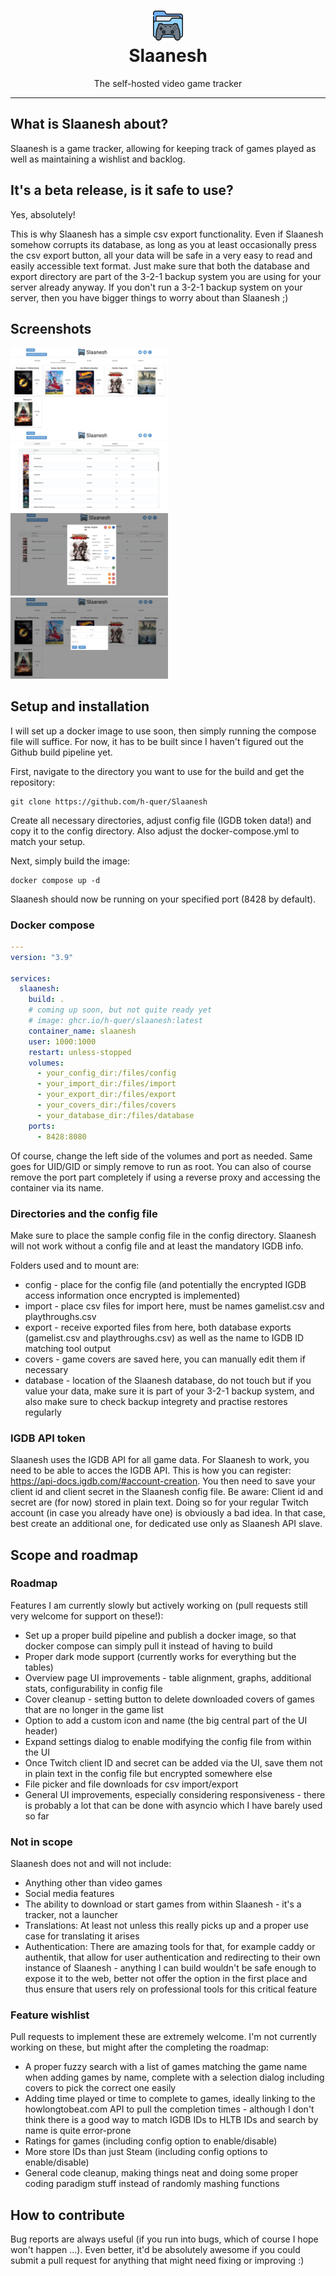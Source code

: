 <h1 align="center">
  <img src="/assets/Slaanesh.png" width="auto" height="48"/>
  <br>
  Slaanesh</h1>
<p align="center">The self-hosted video game tracker</p>

---

## What is Slaanesh about?
Slaanesh is a game tracker, allowing for keeping track of games played as well as maintaining a wishlist and backlog.

## It's a beta release, is it safe to use?
Yes, absolutely!

This is why Slaanesh has a simple csv export functionality. Even if Slaanesh somehow corrupts its database, as long as you at least occasionally press the csv export button, all your data will be safe in a very easy to read and easily accessible text format. Just make sure that both the database and export directory are part of the 3-2-1 backup system you are using for your server already anyway. If you don't run a 3-2-1 backup system on your server, then you have bigger things to worry about than Slaanesh ;)

## Screenshots
<div class="row">
  <div class="column">
    <img src="/images/playing.png" alt="playing" width="50%"/>
  </div>
  <div class="column">
    <img src="/images/backlog.png" alt="backlog" width="50%"/>
  </div>
</div>
<div class="row">
  <div class="column">
    <img src="/images/game_editor.png" alt="game editor" width="50%"/>
  </div>
  <div class="column">
    <img src="/images/add_game.png" alt="add game dialog" width="50%"/>
  </div>
</div>

## Setup and installation
I will set up a docker image to use soon, then simply running the compose file will suffice. For now, it has to be built since I haven't figured out the Github build pipeline yet.

First, navigate to the directory you want to use for the build and get the repository:
```
git clone https://github.com/h-quer/Slaanesh
```
Create all necessary directories, adjust config file (IGDB token data!) and copy it to the config directory.
Also adjust the docker-compose.yml to match your setup.

Next, simply build the image:
```
docker compose up -d
```

Slaanesh should now be running on your specified port (8428 by default).

### Docker compose
```yaml
---
version: "3.9"

services:
  slaanesh:
    build: .
    # coming up soon, but not quite ready yet
    # image: ghcr.io/h-quer/slaanesh:latest
    container_name: slaanesh
    user: 1000:1000
    restart: unless-stopped
    volumes:
      - your_config_dir:/files/config
      - your_import_dir:/files/import
      - your_export_dir:/files/export
      - your_covers_dir:/files/covers
      - your_database_dir:/files/database
    ports:
      - 8428:8080
```
Of course, change the left side of the volumes and port as needed. Same goes for UID/GID or simply remove to run as root. You can also of course remove the port part completely if using a reverse proxy and accessing the container via its name.

### Directories and the config file
Make sure to place the sample config file in the config directory. Slaanesh will not work without a config file and at least the mandatory IGDB info.

Folders used and to mount are:
* config - place for the config file (and potentially the encrypted IGDB access information once encrypted is implemented)
* import - place csv files for import here, must be names gamelist.csv and playthroughs.csv
* export - receive exported files from here, both database exports (gamelist.csv and playthroughs.csv) as well as the name to IGDB ID matching tool output
* covers - game covers are saved here, you can manually edit them if necessary
* database - location of the Slaanesh database, do not touch but if you value your data, make sure it is part of your 3-2-1 backup system, and also make sure to check backup integrety and practise restores regularly

### IGDB API token
Slaanesh uses the IGDB API for all game data. For Slaanesh to work, you need to be able to acces the IGDB API. This is how you can register: https://api-docs.igdb.com/#account-creation.
You then need to save your client id and client secret in the Slaanesh config file. Be aware: Client id and secret are (for now) stored in plain text. Doing so for your regular Twitch account (in case you already have one) is obviously a bad idea. In that case, best create an additional one, for dedicated use only as Slaanesh API slave.

## Scope and roadmap
### Roadmap
Features I am currently slowly but actively working on (pull requests still very welcome for support on these!):
* Set up a proper build pipeline and publish a docker image, so that docker compose can simply pull it instead of having to build
* Proper dark mode support (currently works for everything but the tables)
* Overview page UI improvements - table alignment, graphs, additional stats, configurability in config file
* Cover cleanup - setting button to delete downloaded covers of games that are no longer in the game list
* Option to add a custom icon and name (the big central part of the UI header)
* Expand settings dialog to enable modifying the config file from within the UI
* Once Twitch client ID and secret can be added via the UI, save them not in plain text in the config file but encrypted somewhere else
* File picker and file downloads for csv import/export
* General UI improvements, especially considering responsiveness - there is probably a lot that can be done with asyncio which I have barely used so far

### Not in scope
Slaanesh does not and will not include:
* Anything other than video games
* Social media features
* The ability to download or start games from within Slaanesh - it's a tracker, not a launcher
* Translations: At least not unless this really picks up and a proper use case for translating it arises
* Authentication: There are amazing tools for that, for example caddy or authentik, that allow for user authentication and redirecting to their own instance of Slaanesh - anything I can build wouldn't be safe enough to expose it to the web, better not offer the option in the first place and thus ensure that users rely on professional tools for this critical feature

### Feature wishlist
Pull requests to implement these are extremely welcome. I'm not currently working on these, but might after the completing the roadmap:
* A proper fuzzy search with a list of games matching the game name when adding games by name, complete with a selection dialog including covers to pick the correct one easily
* Adding time played or time to complete to games, ideally linking to the howlongtobeat.com API to pull the completion times - although I don't think there is a good way to match IGDB IDs to HLTB IDs and search by name is quite error-prone
* Ratings for games (including config option to enable/disable)
* More store IDs than just Steam (including config options to enable/disable)
* General code cleanup, making things neat and doing some proper coding paradigm stuff instead of randomly mashing functions

## How to contribute
Bug reports are always useful (if you run into bugs, which of course I hope won't happen ...).
Even better, it'd be absolutely awesome if you could submit a pull request for anything that might need fixing or improving :)

